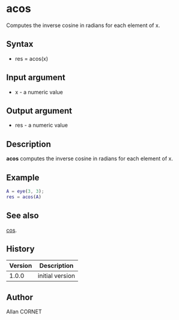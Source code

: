 # acos

Computes the inverse cosine in radians for each element of x.

## Syntax

- res = acos(x)

## Input argument

- x - a numeric value

## Output argument

- res - a numeric value

## Description

<b>acos</b> computes the inverse cosine in radians for each element of x.

## Example

```matlab
A = eye(3, 3);
res = acos(A)
```

## See also

[cos](cos.html).

## History

| Version | Description     |
| ------- | --------------- |
| 1.0.0   | initial version |

## Author

Allan CORNET
